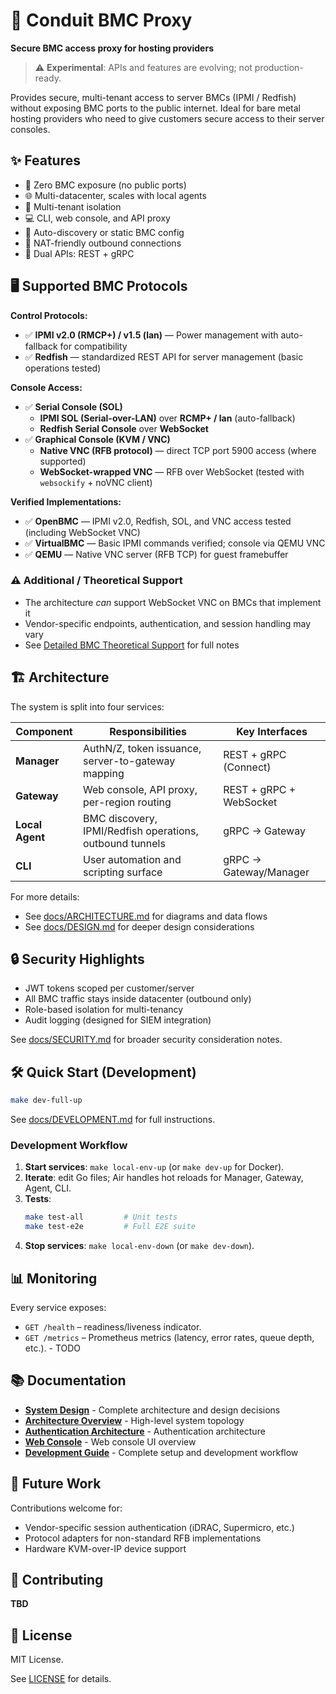 # 🔐 Conduit BMC Proxy

**Secure BMC access proxy for hosting providers**

> ⚠️ **Experimental**: APIs and features are evolving; not production-ready.

Provides secure, multi-tenant access to server BMCs (IPMI / Redfish) without
exposing BMC ports to the public internet. Ideal for bare metal hosting
providers who need to give customers secure access to their server consoles.

## ✨ Features

- 🔐 Zero BMC exposure (no public ports)
- 🌐 Multi-datacenter, scales with local agents
- 👥 Multi-tenant isolation
- 💻 CLI, web console, and API proxy
- 🔄 Auto-discovery or static BMC config
- 🚀 NAT-friendly outbound connections
- 🔌 Dual APIs: REST + gRPC

## 🖥️ Supported BMC Protocols

**Control Protocols:**
- ✅ **IPMI v2.0 (RMCP+) / v1.5 (lan)** — Power management with auto-fallback for compatibility
- ✅ **Redfish** — standardized REST API for server management (basic operations tested)

**Console Access:**
- ✅ **Serial Console (SOL)**
  - **IPMI SOL (Serial-over-LAN)** over **RCMP+ / lan** (auto-fallback)
  - **Redfish Serial Console** over **WebSocket**
- ✅ **Graphical Console (KVM / VNC)**
  - **Native VNC (RFB protocol)** — direct TCP port 5900 access (where supported)
  - **WebSocket-wrapped VNC** — RFB over WebSocket (tested with `websockify` + noVNC client)

**Verified Implementations:**
- ✅ **OpenBMC** — IPMI v2.0, Redfish, SOL, and VNC access tested (including WebSocket VNC)
- ✅ **VirtualBMC** — Basic IPMI commands verified; console via QEMU VNC
- ✅ **QEMU** — Native VNC server (RFB TCP) for guest framebuffer

### ⚠️ Additional / Theoretical Support

- The architecture *can* support WebSocket VNC on BMCs that implement it
- Vendor-specific endpoints, authentication, and session handling may vary
- See [Detailed BMC Theoretical Support](docs/BMC-SUPPORT.md#theoretical-support-untested) for full notes


## 🏗️ Architecture

The system is split into four services:

| Component       | Responsibilities                                         | Key Interfaces          |
|-----------------|----------------------------------------------------------|-------------------------|
| **Manager**     | AuthN/Z, token issuance, server-to-gateway mapping       | REST + gRPC (Connect)   |
| **Gateway**     | Web console, API proxy, per-region routing               | REST + gRPC + WebSocket |
| **Local Agent** | BMC discovery, IPMI/Redfish operations, outbound tunnels | gRPC -> Gateway         |
| **CLI**         | User automation and scripting surface                    | gRPC -> Gateway/Manager |

For more details:
- See [docs/ARCHITECTURE.md](docs/ARCHITECTURE.md) for diagrams and data flows
- See [docs/DESIGN.md](docs/DESIGN.md) for deeper design considerations

## 🔒 Security Highlights

- JWT tokens scoped per customer/server
- All BMC traffic stays inside datacenter (outbound only)
- Role-based isolation for multi-tenancy
- Audit logging (designed for SIEM integration)

See [docs/SECURITY.md](docs/SECURITY.md) for broader security consideration
notes.

## 🛠️ Quick Start (Development)

```bash
make dev-full-up
```

See [docs/DEVELOPMENT.md](docs/DEVELOPMENT.md) for full instructions.

### Development Workflow

1. **Start services**: `make local-env-up` (or `make dev-up` for Docker).
2. **Iterate**: edit Go files; Air handles hot reloads for Manager, Gateway, Agent, CLI.
3. **Tests**:
   ```bash
   make test-all         # Unit tests
   make test-e2e         # Full E2E suite
   ```
4. **Stop services**: `make local-env-down` (or `make dev-down`).

## 📊 Monitoring

Every service exposes:
- `GET /health` – readiness/liveness indicator.
- `GET /metrics` – Prometheus metrics (latency, error rates, queue depth, etc.). - TODO


## 📚 Documentation

- **[System Design](docs/DESIGN.md)** - Complete architecture and design
  decisions
- **[Architecture Overview](docs/ARCHITECTURE.md)** - High-level system topology
- **[Authentication Architecture](docs/AUTH.md)** - Authentication architecture
- **[Web Console](docs/WEB.md)** - Web console UI overview
- **[Development Guide](docs/DEVELOPMENT.md)** - Complete setup and development
  workflow

<!--
- **[Features (RFDs)](docs/features/)** - Upcoming initiatives & design documents
-->

## 🔮 Future Work

Contributions welcome for:
- Vendor-specific session authentication (iDRAC, Supermicro, etc.)
- Protocol adapters for non-standard RFB implementations
- Hardware KVM-over-IP device support

## 🤝 Contributing

**TBD**

## 📄 License

MIT License.

See [LICENSE](LICENSE) for details.
